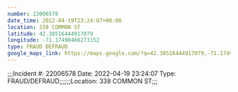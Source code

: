 ```yaml
---
number: 22006578
date_time: 2022-04-19T23:24:07+00:00
location: 338 COMMON ST
latitude: 42.38516444917079
longitude: -71.17490466273152
type: FRAUD DEFRAUD
google_maps_link: https://maps.google.com/?q=42.38516444917079,-71.17490466273152
---
```


;;;Incident #: 22006578  Date: 2022-04-19 23:24:07  Type: FRAUD/DEFRAUD;;;;;;Location: 338 COMMON ST;;;
